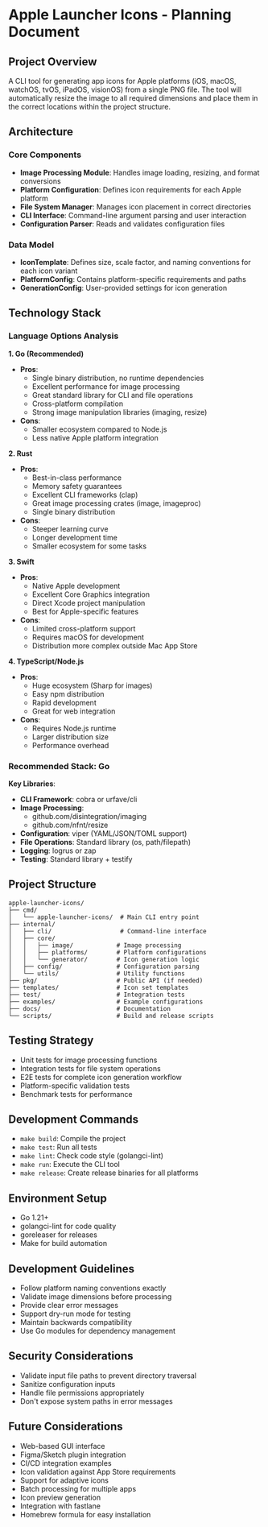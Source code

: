 # Apple Launcher Icons - Planning Document

## Project Overview
A CLI tool for generating app icons for Apple platforms (iOS, macOS, watchOS, tvOS, iPadOS, visionOS) from a single PNG file. The tool will automatically resize the image to all required dimensions and place them in the correct locations within the project structure.

## Architecture

### Core Components
- **Image Processing Module**: Handles image loading, resizing, and format conversions
- **Platform Configuration**: Defines icon requirements for each Apple platform
- **File System Manager**: Manages icon placement in correct directories
- **CLI Interface**: Command-line argument parsing and user interaction
- **Configuration Parser**: Reads and validates configuration files

### Data Model
- **IconTemplate**: Defines size, scale factor, and naming conventions for each icon variant
- **PlatformConfig**: Contains platform-specific requirements and paths
- **GenerationConfig**: User-provided settings for icon generation

## Technology Stack

### Language Options Analysis

**1. Go (Recommended)**
- **Pros**: 
  - Single binary distribution, no runtime dependencies
  - Excellent performance for image processing
  - Great standard library for CLI and file operations
  - Cross-platform compilation
  - Strong image manipulation libraries (imaging, resize)
- **Cons**: 
  - Smaller ecosystem compared to Node.js
  - Less native Apple platform integration

**2. Rust**
- **Pros**: 
  - Best-in-class performance
  - Memory safety guarantees
  - Excellent CLI frameworks (clap)
  - Great image processing crates (image, imageproc)
  - Single binary distribution
- **Cons**: 
  - Steeper learning curve
  - Longer development time
  - Smaller ecosystem for some tasks

**3. Swift**
- **Pros**: 
  - Native Apple development
  - Excellent Core Graphics integration
  - Direct Xcode project manipulation
  - Best for Apple-specific features
- **Cons**: 
  - Limited cross-platform support
  - Requires macOS for development
  - Distribution more complex outside Mac App Store

**4. TypeScript/Node.js**
- **Pros**: 
  - Huge ecosystem (Sharp for images)
  - Easy npm distribution
  - Rapid development
  - Great for web integration
- **Cons**: 
  - Requires Node.js runtime
  - Larger distribution size
  - Performance overhead

### Recommended Stack: Go

**Key Libraries**:
- **CLI Framework**: cobra or urfave/cli
- **Image Processing**: 
  - github.com/disintegration/imaging
  - github.com/nfnt/resize
- **Configuration**: viper (YAML/JSON/TOML support)
- **File Operations**: Standard library (os, path/filepath)
- **Logging**: logrus or zap
- **Testing**: Standard library + testify

## Project Structure
```
apple-launcher-icons/
├── cmd/
│   └── apple-launcher-icons/  # Main CLI entry point
├── internal/
│   ├── cli/                   # Command-line interface
│   ├── core/
│   │   ├── image/            # Image processing
│   │   ├── platforms/        # Platform configurations
│   │   └── generator/        # Icon generation logic
│   ├── config/               # Configuration parsing
│   └── utils/                # Utility functions
├── pkg/                      # Public API (if needed)
├── templates/                # Icon set templates
├── test/                     # Integration tests
├── examples/                 # Example configurations
├── docs/                     # Documentation
└── scripts/                  # Build and release scripts
```

## Testing Strategy
- Unit tests for image processing functions
- Integration tests for file system operations
- E2E tests for complete icon generation workflow
- Platform-specific validation tests
- Benchmark tests for performance

## Development Commands
- `make build`: Compile the project
- `make test`: Run all tests
- `make lint`: Check code style (golangci-lint)
- `make run`: Execute the CLI tool
- `make release`: Create release binaries for all platforms

## Environment Setup
- Go 1.21+
- golangci-lint for code quality
- goreleaser for releases
- Make for build automation

## Development Guidelines
- Follow platform naming conventions exactly
- Validate image dimensions before processing
- Provide clear error messages
- Support dry-run mode for testing
- Maintain backwards compatibility
- Use Go modules for dependency management

## Security Considerations
- Validate input file paths to prevent directory traversal
- Sanitize configuration inputs
- Handle file permissions appropriately
- Don't expose system paths in error messages

## Future Considerations
- Web-based GUI interface
- Figma/Sketch plugin integration
- CI/CD integration examples
- Icon validation against App Store requirements
- Support for adaptive icons
- Batch processing for multiple apps
- Icon preview generation
- Integration with fastlane
- Homebrew formula for easy installation